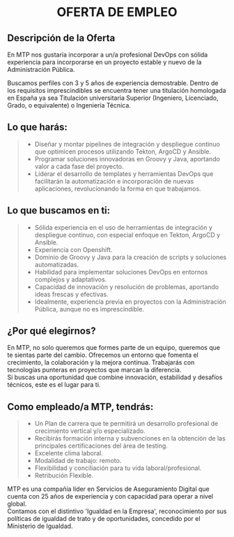 <h1 align="center"> OFERTA DE EMPLEO </h1>  

 ## Descripción de la Oferta

En MTP nos gustaría incorporar a un/a profesional DevOps con sólida experiencia para incorporarse en un proyecto estable y nuevo de la Administración Pública.  

Buscamos perfiles con 3 y 5 años de experiencia demostrable. Dentro de los requisitos imprescindibles se encuentra tener una titulación homologada en España ya sea Titulación universitaria Superior (Ingeniero, Licenciado, Grado, o equivalente) o Ingeniería Técnica.  

## Lo que harás:  
> - Diseñar y montar pipelines de integración y despliegue continuo que optimicen procesos utilizando Tekton, ArgoCD y Ansible.  
> - Programar soluciones innovadoras en Groovy y Java, aportando valor a cada fase del proyecto.  
> - Liderar el desarrollo de templates y herramientas DevOps que facilitarán la automatización e incorporación de nuevas aplicaciones, revolucionando la forma en que trabajamos.  

## Lo que buscamos en ti:  
> - Sólida experiencia en el uso de herramientas de integración y despliegue continuo, con especial enfoque en Tekton, ArgoCD y Ansible.  
> - Experiencia con Openshift.  
> - Dominio de Groovy y Java para la creación de scripts y soluciones automatizadas.  
> - Habilidad para implementar soluciones DevOps en entornos complejos y adaptativos.  
> - Capacidad de innovación y resolución de problemas, aportando ideas frescas y efectivas.  
> - Idealmente, experiencia previa en proyectos con la Administración Pública, aunque no es imprescindible.  

## ¿Por qué elegirnos?  
En MTP, no solo queremos que formes parte de un equipo, queremos que te sientas parte del cambio. Ofrecemos un entorno que fomenta el crecimiento, la colaboración y la mejora continua. Trabajarás con tecnologías punteras en proyectos que marcan la diferencia.  
Si buscas una oportunidad que combine innovación, estabilidad y desafíos técnicos, este es el lugar para ti.  

## Como empleado/a MTP, tendrás:  
> - Un Plan de carrera que te permitirá un desarrollo profesional de crecimiento vertical y/o especializado.  
> - Recibirás formación interna y subvenciones en la obtención de las principales certificaciones del área de testing.  
> - Excelente clima laboral.  
> - Modalidad de trabajo: remoto.  
> - Flexibilidad y conciliación para tu vida laboral/profesional.  
> - Retribución Flexible.  

MTP es una compañía líder en Servicios de Aseguramiento Digital que cuenta con 25 años de experiencia y con capacidad para operar a nivel global.  
Contamos con el distintivo 'Igualdad en la Empresa', reconocimiento por sus políticas de igualdad de trato y de oportunidades, concedido por el Ministerio de Igualdad.  
